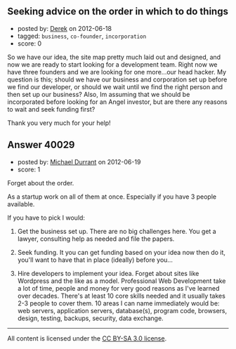 ## Seeking advice on the order in which to do things

- posted by: [Derek](https://stackexchange.com/users/-1/18409-derek) on 2012-06-18
- tagged: `business`, `co-founder`, `incorporation`
- score: 0

So we have our idea, the site map pretty much laid out and designed, and now we are ready to start looking for a development team.  Right now we have three founders and we are looking for one more...our head hacker.  My question is this; should we have our business and corporation set up before we find our developer, or should we wait until we find the right person and then set up our business?  Also, Im assuming that we should be incorporated before looking for an Angel investor, but are there any reasons to wait and seek funding first?

Thank you very much for your help!


## Answer 40029

- posted by: [Michael Durrant](https://stackexchange.com/users/-1/12880-michael-durrant) on 2012-06-19
- score: 1

Forget about the order.

As a startup work on all of them at once.  Especially if you have 3 people available.

If you have to pick I would:

1) Get the business set up.  There are no big challenges here.  You get a lawyer, consulting help as needed and file the papers.

2) Seek funding.  It you can get funding based on your idea now then do it, you'll want to have that in place (ideally) before you...

3) Hire developers to implement your idea.  Forget about sites like Wordpress and the like as a model.  Professional Web Development take a lot of time, people and money for very good reasons as I've learned over decades.  There's at least 10 core skills needed and it usually takes 2-3 people to cover them.  10 areas I can name immediately would be: web servers, application servers, database(s), program code, browsers, design, testing, backups, security, data exchange. 



---

All content is licensed under the [CC BY-SA 3.0 license](https://creativecommons.org/licenses/by-sa/3.0/).
